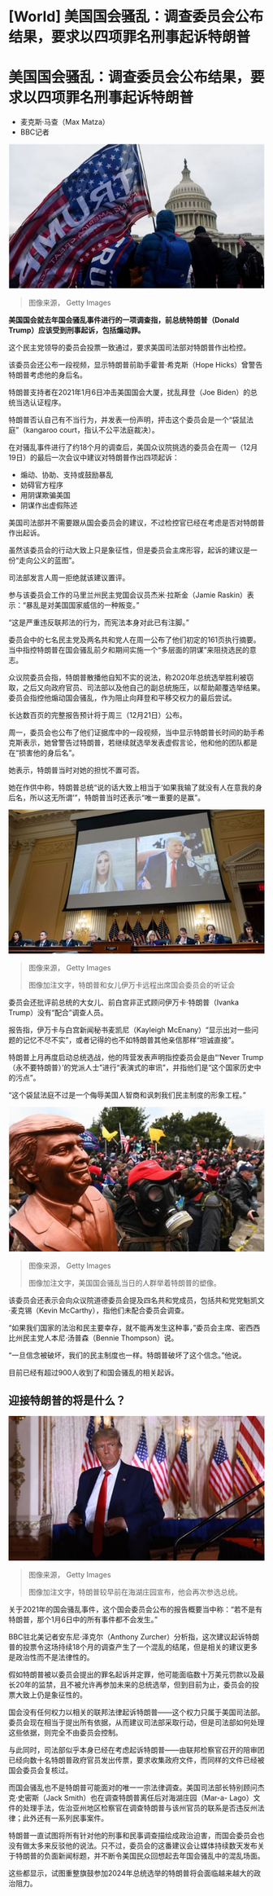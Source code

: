 # [World] 美国国会骚乱：调查委员会公布结果，要求以四项罪名刑事起诉特朗普

#  美国国会骚乱：调查委员会公布结果，要求以四项罪名刑事起诉特朗普

  * 麦克斯·马查（Max Matza） 
  * BBC记者 


![Trump rioters](_128073155_gettyimages-1230447877.jpg)

> 图像来源，  Getty Images

**美国国会就去年国会骚乱事件进行的一项调查指，前总统特朗普（Donald Trump）应该受到刑事起诉，包括煽动罪。**

这个民主党领导的委员会投票一致通过，要求美国司法部对特朗普作出检控。

该委员会还公布一段视频，显示特朗普前助手霍普·希克斯（Hope Hicks）曾警告特朗普考虑他的身后名。


特朗普支持者在2021年1月6日冲击美国国会大厦，扰乱拜登（Joe Biden）的总统当选认证程序。

特朗普否认自己有不当行为，并发表一份声明，抨击这个委员会是一个“袋鼠法庭”（kangaroo court，指认不公平法庭裁决）。

在对骚乱事件进行了约18个月的调查后，美国众议院挑选的委员会在周一（12月19日）的最后一次会议中建议对特朗普作出四项起诉：

  * 煽动、协助、支持或鼓励暴乱 
  * 妨碍官方程序 
  * 用阴谋欺骗美国 
  * 阴谋作出虚假陈述 

美国司法部并不需要跟从国会委员会的建议，不过检控官已经在考虑是否对特朗普作出起诉。

虽然该委员会的行动大致上只是象征性，但是委员会主席形容，起诉的建议是一份“走向公义的蓝图”。

司法部发言人周一拒绝就该建议置评。

参与该委员会工作的马里兰州民主党国会议员杰米·拉斯金（Jamie Raskin）表示：“暴乱是对美国国家威信的一种叛变。”

“这是严重违反联邦法的行为，而宪法本身对此已有注脚。”

委员会中的七名民主党及两名共和党人在周一公布了他们初定的161页执行摘要。当中指控特朗普在国会骚乱前夕和期间实施一个“多层面的阴谋”来阻挠选民的意志。

众议院委员会指，特朗普散播他自知不实的说法，称2020年总统选举胜利被窃取，之后又向政府官员、司法部以及他自己的副总统施压，以帮助颠覆选举结果。委员会指控他煽动国会骚乱，作为阻止向拜登和平移交权力的最后尝试。

长达数百页的完整报告预计将于周三（12月21日）公布。

周一，委员会也公布了他们证据库中的一段视频，当中显示特朗普长时间的助手希克斯表示，她曾警告过特朗普，若继续就选举发表虚假言论，他和他的团队都是在“损害他的身后名”。

她表示，特朗普当时对她的担忧不置可否。

她在作供中称，特朗普总统“说的话大致上相当于‘如果我输了就没有人在意我的身后名，所以这无所谓’”，特朗普当时还表示“唯一重要的是赢”。

![The final hearing of the January 6 committee - Donald and Ivanka Trump shown on big screen above committee members](_128070281_gettyimages-1450378264.jpg)

> 图像来源，  Getty Images
>
> 图像加注文字，特朗普和女儿伊万卡远程出席国会委员会的听证会

委员会还批评前总统的大女儿、前白宫非正式顾问伊万卡·特朗普（Ivanka Trump）没有“配合”调查人员。

报告指，伊万卡与白宫新闻秘书麦凯尼（Kayleigh McEnany）“显示出对一些问题的记忆不尽不实”，或者记得的也不如特朗普其他亲信那样“坦诚直接”。

特朗普上月再度启动总统选战，他的阵营发表声明指控委员会是由“‘Never Trump（永不要特朗普）’的党派人士”进行“表演式的审讯”，并指他们是“这个国家历史中的污点”。

“这个袋鼠法庭不过是一个侮辱美国人智商和讽刺我们民主制度的形象工程。”

![A Trump bust being held up during the day of the riot at the US Capitol](_128071115_gettyimages-1230458006.jpg)

> 图像来源，  Getty Images
>
> 图像加注文字，美国国会骚乱当日的人群举着特朗普的塑像。

该委员会还表示会向众议院道德委员会提及四名共和党成员，包括共和党党魁凯文·麦克锡（Kevin McCarthy），指他们未配合委员会调查。

“如果我们国家的法治和民主要幸存，就不能再发生这种事，”委员会主席、密西西比州民主党人本尼·汤普森（Bennie Thompson）说。

“一旦信念被破坏，我们的民主制度也一样。特朗普破坏了这个信念。”他说。

目前已经有超过900人收到了和国会骚乱的相关起诉。

##  迎接特朗普的将是什么？

![Donald Trump on the evening he announced he was running for president again in 2024](_128032586_gettyimages-1441806035.jpg)

> 图像来源，  Getty Images
>
> 图像加注文字，特朗普较早前在海湖庄园宣布，他会再次参选总统。

关于2021年的国会骚乱事件，这个国会委员会公布的报告概要当中称：“若不是有特朗普，那个1月6日中的所有事件都不会发生。”

BBC驻北美记者安东尼·泽克尔（Anthony Zurcher）分析指，这次建议起诉特朗普的投票令这场持续18个月的调查产生了一个混乱的结尾，但是相关的建议更多是政治性而不是法律性的。

假如特朗普被以委员会提出的罪名起诉并定罪，他可能面临数十万美元罚款以及最长20年的监禁，且不被允许再参加未来的总统选举，但到目前为止，委员会的投票大致上仍是象征性的。

国会没有任何权力以相关的联邦法律起诉特朗普——这个权力只属于美国司法部。委员会现在相当于提出所有依据，从而建议司法部采取行动，但是司法部如何处理这些依据，则完全不由委员会控制。

与此同时，司法部似乎本身已经在考虑起诉特朗普——由联邦检察官召开的陪审团已经向数十名特朗普政府官员发出传票，要求收集政府文件，而同样的文件已经被国会委员会复核过。

而国会骚乱也不是特朗普可能面对的唯一一宗法律调查。美国司法部长特别顾问杰克·史密斯（Jack Smith）也在调查特朗普离任后对海湖庄园（Mar-a- Lago）文件的处理手法，佐治亚州地区检察官在调查特朗普与该州官员的联系是否违反州法律；此外还有一系列民事案件。

特朗普一直试图将所有针对他的刑事和民事调查描绘成政治迫害，而国会委员会也没有做太多来反驳他的说法。只不过，委员会的这番建议会让媒体持续数天发布关于特朗普的负面新闻标题，并不断令美国民众回想起去年国会骚乱中的混乱场面。

这些都显示，试图重整旗鼓参加2024年总统选举的特朗普将会面临越来越大的政治阻力。


